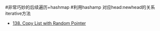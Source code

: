 #非常巧妙的后续遍历+hashmap
#利用hashamp 对应head:newhead的关系 iterative方法
- [138. Copy List with Random Pointer](https://leetcode-cn.com/problems/copy-list-with-random-pointer/)
